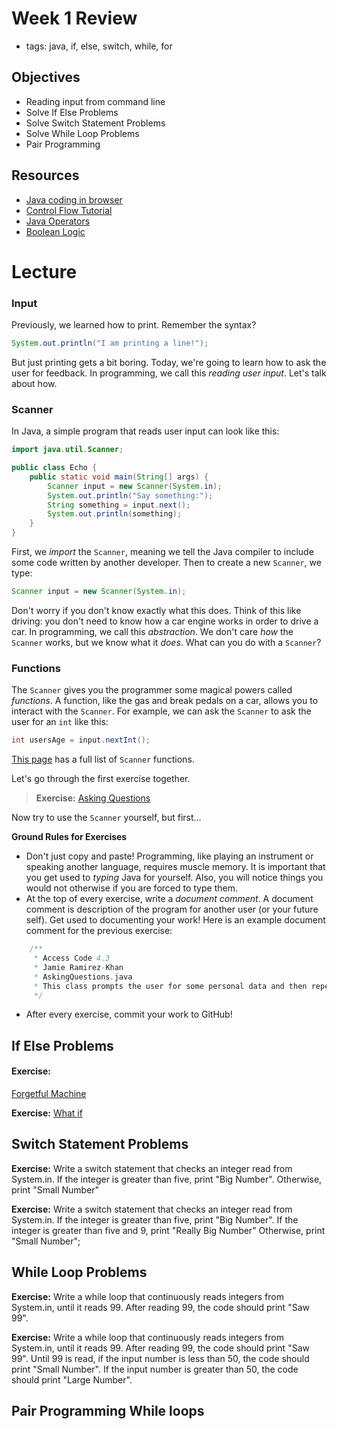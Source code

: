 # Week 1 Review
- tags: java, if, else, switch, while, for

## Objectives

* Reading input from command line
* Solve If Else Problems
* Solve Switch Statement Problems
* Solve While Loop Problems
* Pair Programming

## Resources

* [Java coding in browser](https://repl.it/languages/java)
* [Control Flow Tutorial](https://docs.oracle.com/javase/tutorial/java/nutsandbolts/flow.html)
* [Java Operators](https://docs.oracle.com/javase/tutorial/java/nutsandbolts/opsummary.html)
* [Boolean Logic](http://codingbat.com/doc/java-if-boolean-logic.html)

# Lecture
### Input

Previously, we learned how to print. Remember the syntax?

```java
System.out.println("I am printing a line!");
```

But just printing gets a bit boring. Today, we're going to learn how to ask the user for feedback. In programming, we call this *reading user input*. Let's talk about how.

### Scanner

In Java, a simple program that reads user input can look like this:

```java
import java.util.Scanner;

public class Echo {
    public static void main(String[] args) {
        Scanner input = new Scanner(System.in);
        System.out.println("Say something:");
        String something = input.next();
        System.out.println(something);
    }
}
```

First, we *import* the ```Scanner```, meaning we tell the Java compiler to include some code written by another developer. Then to create a new `Scanner`, we type:

```java
Scanner input = new Scanner(System.in);
```

Don't worry if you don't know exactly what this does. Think of this like driving: you don't need to know how a car engine works in order to drive a car. In programming, we call this *abstraction*. We don't care *how* the `Scanner` works, but we know what it *does*. What can you do with a `Scanner`?

### Functions

The ```Scanner``` gives you the programmer some magical powers called *functions*. A function, like the gas and break pedals on a car, allows you to interact with the `Scanner`. For example, we can ask the `Scanner` to ask the user for an `int` like this:

```java
int usersAge = input.nextInt();
```

[This page](http://docs.oracle.com/javase/7/docs/api/java/util/Scanner.html) has a full list of `Scanner` functions.

Let's go through the first exercise together.

> **Exercise:** [Asking Questions](http://programmingbydoing.com/a/asking-questions.html)

Now try to use the `Scanner` yourself, but first...

**Ground Rules for Exercises**

- Don't just copy and paste! Programming, like playing an instrument or speaking another language, requires muscle memory. It is important that you get used to *typing* Java for yourself. Also, you will notice things you would not otherwise if you are forced to type them.
- At the top of every exercise, write a *document comment*. A document comment is description of the program for another user (or your future self). Get used to documenting your work! Here is an example document comment for the previous exercise:

```java
    /**
     * Access Code 4.3
     * Jamie Ramirez-Khan
     * AskingQuestions.java
     * This class prompts the user for some personal data and then repeats it back to them.
     */
```

- After every exercise, commit your work to GitHub!

## If Else Problems

#### Exercise:
[Forgetful Machine](http://programmingbydoing.com/a/the-forgetful-machine.html)

**Exercise:** [What if](http://programmingbydoing.com/a/what-if.html)

## Switch Statement Problems

**Exercise:**  Write a switch statement that checks an integer read from
System.in. If the integer is greater than five, print "Big Number". Otherwise,
print "Small Number"

**Exercise:**   Write a switch statement that checks an integer read from
System.in. If the integer is greater than five, print "Big Number". If the
integer is greater than five and 9, print "Really Big Number" Otherwise,
print "Small Number";

## While Loop Problems

**Exercise:**   Write a while loop that continuously reads integers from
System.in, until it reads 99. After reading 99, the code should print "Saw 99".

**Exercise:**   Write a while loop that continuously reads integers from
System.in, until it reads 99. After reading 99, the code should print "Saw 99".
Until 99 is read, if the input number is less than 50, the code should print
"Small Number". If the input number is greater than 50, the code should print
"Large Number".

## Pair Programming While loops

<!---In this project, we are going to build a typewriter. The keys of the typewriter
will be represented by an enum class.
```java
public enum Keyboard_Keys {
  NEWLINE,
  SPACE,
  A,
  B,
  C,
  D,
  E,...
```

The typewriter we are building has 28 keys. 26 capital letters, plus a NEWLINE
and SPACE key. The NEWLINE key represents an ascii "\n", and the SPACE key will
represent a single space, " ".

Your assignment is to write a function that will be called repeatedly with a
single Keyboard_Keys parameter. For each of invocation, your function should
either print the capital letter corresponding to the Keyboard_Keys alphabet, a
newline character for NEWLINE, and a single space for SPACE.

We will test your program by having it write out a sentence. For example calling
your function with the inputs

```java
A, SPACE, D, O, NEWLINE, G
```

Should result in the output
```java
A DO
G
```

* Be sure to look at the functions of Enums and Strings to use as many built
in functions as possible. Instructors were able to solve this problem with 17
lines of code.--->
